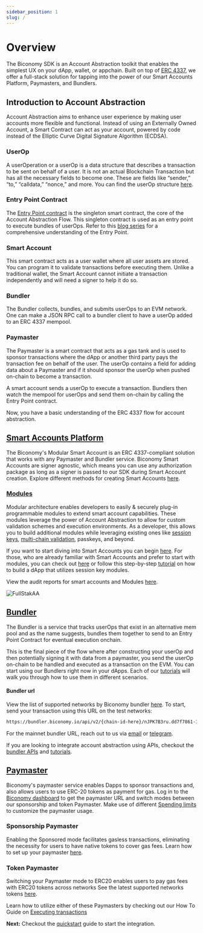 ```yaml
---
sidebar_position: 1
slug: /
---
```


# Overview

The Biconomy SDK is an Account Abstraction toolkit that enables the simplest UX on your dApp, wallet, or appchain.
Built on top of [ERC 4337](https://eips.ethereum.org/EIPS/eip-4337), we offer a full-stack solution for tapping into the power of our Smart Accounts Platform, Paymasters, and Bundlers.

## Introduction to Account Abstraction

Account Abstraction aims to enhance user experience by making user accounts more flexible and functional. Instead of using an Externally Owned Account, a Smart Contract can act as your account, powered by code instead of the Elliptic Curve Digital Signature Algorithm (ECDSA).

### UserOp

A userOperation or a userOp is a data structure that describes a transaction to be sent on behalf of a user. It is not an actual Blockchain Transaction but has all the necessary fields to become one. These are fields like “sender,” “to,” “calldata,” “nonce,” and more. You can find the userOp structure [here](https://eips.ethereum.org/EIPS/eip-4337#useroperation).

### Entry Point Contract

The [Entry Point contract](https://github.com/eth-infinitism/account-abstraction/blob/develop/contracts/core/EntryPoint.sol) is the singleton smart contract, the core of the Account Abstraction Flow. This singleton contract is used as an entry point to execute bundles of userOps. Refer to this [blog series](https://www.biconomy.io/post/decoding-entrypoint-and-useroperation-with-erc-4337-part1) for a comprehensive understanding of the Entry Point.

### Smart Account

This smart contract acts as a user wallet where all user assets are stored. You can program it to validate transactions before executing them. Unlike a traditional wallet, the Smart Account cannot initiate a transaction independently and will need a signer to help it do so.

### Bundler

The Bundler collects, bundles, and submits userOps to an EVM network. One can make a JSON RPC call to a bundler client to have a userOp added to an ERC 4337 mempool.

### Paymaster

The Paymaster is a smart contract that acts as a gas tank and is used to sponsor transactions where the dApp or another third party pays the transaction fee on behalf of the user. The userOp contains a field for adding data about a Paymaster and if it should sponsor the userOp when pushed on-chain to become a transaction.

A smart account sends a userOp to execute a transaction. Bundlers then watch the mempool for userOps and send them on-chain by calling the Entry Point contract.

Now, you have a basic understanding of the ERC 4337 flow for account abstraction.


## [Smart Accounts Platform](/account)

The Biconomy's Modular Smart Account is an ERC 4337-compliant solution that works with any Paymaster and Bundler service. Biconomy Smart Accounts are signer agnostic, which means you can use any authorization package as long as a signer is passed to our SDK during Smart Account creation. Explore different methods for creating Smart Accounts [here](/account/signers).

### [Modules](/modules)

Modular architecture enables developers to easily & securely plug-in programmable modules to extend smart account capabilities. These modules leverage the power of Account Abstraction to allow for custom validation schemes and execution environments. As a developer, this allows you to build additional modules while leveraging existing ones like [session keys](/modules/sessions/sessionvalidationmodule), [multi-chain validation](/modules/multichain), passkeys, and beyond.

If you want to start diving into Smart Accounts you can begin [here](/account). For those, who are already familiar with Smart Accounts and prefer to start with modules, you can check out [here](/modules) or follow this step-by-step [tutorial](/tutorials/sessions/createSession) on how to build a dApp that utilizes session key modules.

View the audit reports for smart accounts and Modules [here](audits).

![FullStakAA](/overview/fullstackaa.png)

## [Bundler](/bundler)

The Bundler is a service that tracks userOps that exist in an alternative mem pool and as the name suggests, bundles them together to send to an Entry Point Contract for eventual execution onchain.

This is the final piece of the flow where after constructing your userOp and then potentially signing it with data from a paymaster, you send the userOp on-chain to be handled and executed as a transaction on the EVM. You can start using our Bundlers right now in your dApps. Each of our [tutorials](/tutorials) will walk you through how to use them in different scenarios.

#### Bundler url
View the list of supported networks by Biconomy bundler [here](/supportedNetworks).
To start, send your transaction using this URL on the test networks:

```bash
https://bundler.biconomy.io/api/v2/{chain-id-here}/nJPK7B3ru.dd7f7861-190d-41bd-af80-6877f74b8f44
```
For the mainnet bundler URL, reach out to us via [email](bd@biconomy.io) or [telegram](https://t.me/sardwi8). 

If you are looking to integrate account abstraction using APIs, checkout the [bundler APIs](/bundler/api) and [tutorials](/tutorials/apiIntegration/).

## [Paymaster](paymaster)

Biconomy's paymaster service enables Dapps to sponsor transactions and, also allows users to use ERC-20 tokens as payment for gas. Log in to the [Biconomy dashboard](/dashboard) to get the paymaster URL and switch modes between our sponsorship and token Paymaster. Make use of different [Spending limits](/dashboard/spendingLimits) to customize the paymaster usage.

### Sponsorship Paymaster

Enabling the Sponsored mode facilitates gasless transactions, eliminating the necessity for users to have native tokens to cover gas fees. Learn how to set up your paymaster [here](/dashboard/paymaster).

### Token Paymaster

Switching your Paymaster mode to ERC20 enables users to pay gas fees with ERC20 tokens across networks See the latest supported networks tokens [here](/supportedNetworks).

Learn how to utilize either of these Paymasters by checking out our How To Guide on [Executing transactions](/tutorials)

**Next:** Checkout the [quickstart](quickstart) guide to start the integration.
